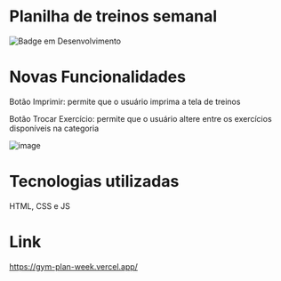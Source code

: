 # Planilha de treinos semanal

![Badge em Desenvolvimento](http://img.shields.io/static/v1?label=STATUS&message=EM%20DESENVOLVIMENTO&color=GREEN&style=for-the-badge)


# Novas Funcionalidades
Botão Imprimir: permite que o usuário imprima a tela de treinos

Botão Trocar Exercício: permite que o usuário altere entre os exercícios disponíveis na categoria

![image](https://github.com/sofiapelegrini/gym-plan-week/assets/142181059/f12da47d-7ad9-4b0e-ad2b-a9645420b9f0)

# Tecnologias utilizadas
HTML, CSS e JS

# Link 
https://gym-plan-week.vercel.app/
